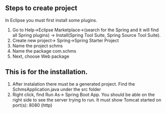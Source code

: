 ## Steps to create project

In Eclipse you must first install some plugins.

1) Go to Help->Eclipse Marketplace->(search for the Spring and it will find all Spring plugins)
    -> Install(Spring Tool Suite, Spring Source Tool Suite).
1) Create new project-> Spring->Spring Starter Project
2) Name the project schms
3) Name the package com.schms
4) Next, choose Web package

## This is for the installation.

1) After instalation there must be a generated project. Find the SchmsApplication.java under the src folder
2) Right click, find Run As-> Spring Boot App. You should be able on the right side to see the server
trying to run. It must show Tomcat started on port(s): 8080 (http)